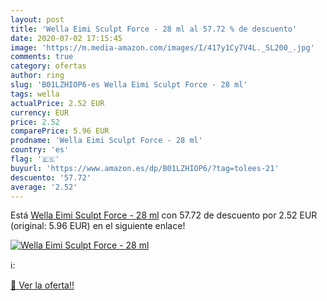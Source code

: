 ```yaml
---
layout: post
title: 'Wella Eimi Sculpt Force - 28 ml al 57.72 % de descuento'
date: 2020-07-02 17:15:45
image: 'https://m.media-amazon.com/images/I/417y1Cy7V4L._SL200_.jpg'
comments: true
category: ofertas
author: ring
slug: 'B01LZHIOP6-es Wella Eimi Sculpt Force - 28 ml'
tags: wella
actualPrice: 2.52 EUR
currency: EUR
price: 2.52
comparePrice: 5.96 EUR
prodname: 'Wella Eimi Sculpt Force - 28 ml'
country: 'es'
flag: '🇪🇸'
buyurl: 'https://www.amazon.es/dp/B01LZHIOP6/?tag=tolees-21'
descuento: '57.72'
average: '2.52'
---
```


Está [Wella Eimi Sculpt Force - 28 ml](https://www.amazon.es/dp/B01LZHIOP6/?tag=tolees-21) con 57.72 de descuento por 2.52 EUR (original: 5.96 EUR) en el siguiente enlace!

[![Wella Eimi Sculpt Force - 28 ml](https://m.media-amazon.com/images/I/417y1Cy7V4L._SL200_.jpg)](https://www.amazon.es/dp/B01LZHIOP6/?tag=tolees-21)

ℹ️:


[🛒 Ver la oferta!!](https://www.amazon.es/dp/B01LZHIOP6/?tag=tolees-21)
